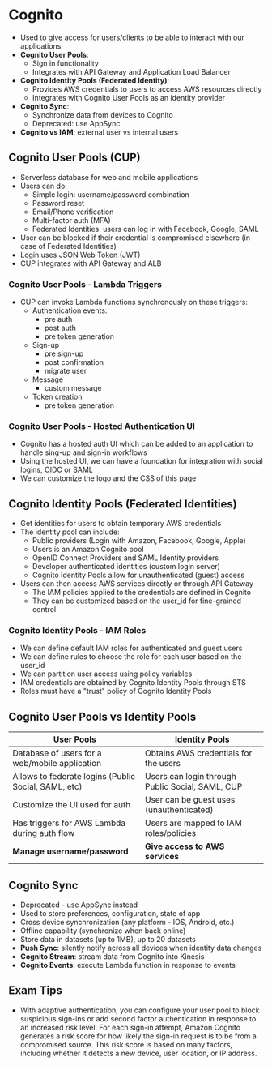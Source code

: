 # Cognito

- Used to give access for users/clients to be able to interact with our applications.
- **Cognito User Pools**:
    - Sign in functionality
    - Integrates with API Gateway and Application Load Balancer
- **Cognito Identity Pools (Federated Identity)**:
    - Provides AWS credentials to users to access AWS resources directly
    - Integrates with Cognito User Pools as an identity provider
- **Cognito Sync**:
    - Synchronize data from devices to Cognito
    - Deprecated: use AppSync
- **Cognito vs IAM**: external user vs internal users
## Cognito User Pools (CUP)

- Serverless database for web and mobile applications
- Users can do:
    - Simple login: username/password combination
    - Password reset
    - Email/Phone verification
    - Multi-factor auth (MFA)
    - Federated Identities: users can log in with Facebook, Google, SAML
- User can be blocked if their credential is compromised elsewhere (in case of Federated Identities)
- Login uses JSON Web Token (JWT)
- CUP integrates with API Gateway and ALB

### Cognito User Pools - Lambda Triggers

- CUP can invoke Lambda functions synchronously on these triggers:
    - Authentication events:
        - pre auth
        - post auth
        - pre token generation
    - Sign-up
        - pre sign-up
        - post confirmation
        - migrate user
    - Message
        - custom message
    - Token creation
        - pre token generation
### Cognito User Pools - Hosted Authentication UI

- Cognito has a hosted auth UI which can be added to an application to handle sing-up and sign-in workflows
- Using the hosted UI, we can have a foundation for integration with social logins, OIDC or SAML
- We can customize the logo and the CSS of this page

## Cognito Identity Pools (Federated Identities)

- Get identities for users to obtain temporary AWS credentials
- The identity pool can include:
    - Public providers (Login with Amazon, Facebook, Google, Apple)
    - Users is an Amazon Cognito pool
    - OpenID Connect Providers and SAML Identity providers
    - Developer authenticated identities (custom login server)
    - Cognito Identity Pools allow for unauthenticated (guest) access
- Users can then access AWS services directly or through API Gateway
    - The IAM policies applied to the credentials are defined in Cognito
    - They can be customized based on the user_id for fine-grained control

### Cognito Identity Pools - IAM Roles

- We can define default IAM roles for authenticated and guest users
- We can define rules to choose the role for each user based on the user_id
- We can partition user access using policy variables
- IAM credentials are obtained by Cognito Identity Pools through STS
- Roles must have a "trust" policy of Cognito Identity Pools

## Cognito User Pools vs Identity Pools

| User Pools                                            | Identity Pools                                   |
| ----------------------------------------------------- | ------------------------------------------------ |
| Database of users for a web/mobile application        | Obtains AWS credentials for the users            |
| Allows to federate logins (Public Social, SAML, etc)  | Users can login through Public Social, SAML, CUP |
| Customize the UI used for auth                        | User can be guest uses (unauthenticated)         |
|  Has triggers for AWS Lambda during auth flow         | Users are mapped to IAM roles/policies           |
| **Manage username/password**                          | **Give access to AWS services**                  |

## Cognito Sync

- Deprecated - use AppSync instead
- Used to store preferences, configuration, state of app
- Cross device synchronization (any platform - IOS, Android, etc.)
- Offline capability (synchronize when back online)
- Store data in datasets (up to 1MB), up to 20 datasets
- **Push Sync**: silently notify across all devices when identity data changes
- **Cognito Stream**: stream data from Cognito into Kinesis
- **Cognito Events**: execute Lambda function in response to events

## Exam Tips

- With adaptive authentication, you can configure your user pool to block suspicious sign-ins or add second factor authentication in response to an increased risk level. For each sign-in attempt, Amazon Cognito generates a risk score for how likely the sign-in request is to be from a compromised source. This risk score is based on many factors, including whether it detects a new device, user location, or IP address.